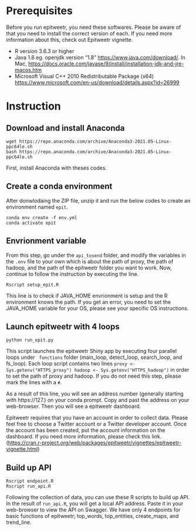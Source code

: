 # Prerequisites
Before you run epitweetr, you need these softwares. Please be aware of that you need to install the correct version of each. If you need more information about this, check out Epitweetr vignette.
- R version 3.6.3 or higher
- Java 1.8 eg. openjdk version “1.8” https://www.java.com/download/. In Mac, https://docs.oracle.com/javase/9/install/installation-jdk-and-jre-macos.htm
- Microsoft Visual C++ 2010 Redistributable Package (x64) https://www.microsoft.com/en-us/download/details.aspx?id=26999

# Instruction
## Download and install Anaconda
```
wget https://repo.anaconda.com/archive/Anaconda3-2021.05-Linux-ppc64le.sh
bash https://repo.anaconda.com/archive/Anaconda3-2021.05-Linux-ppc64le.sh
```
First, install Anaconda with theses codes.

## Create a conda environment 
After donwlodaing the ZIP file, unzip it and run the below codes to create an environment named ```epit```. 
```
conda env create -f env.yml
conda activate epit
```
## Envrionment variable
From this step, go under the ```api_tosend``` folder, and modify the variables in the ```.env``` file to your own which is about the path of proxy, the path of hadoop, and the path of the epitweetr folder you want to work. Now, continue to follow the instruction by executing the line. 
```
Rscript setup_epit.R 
```
This line is to check if JAVA_HOME envrionment is setup and the R environment knows the path. If you get an error, you need to set the JAVA_HOME variable for your OS, please see your specific OS instructions.


## Launch epitweetr with 4 loops
```
python run_epit.py
``` 
This script launches the epitweetr Shiny app by executing four parallel loops under ``` functions``` folder (main_loop, detect_loop, search_loop, and fs_loop). Each loop script contains two lines ```proxy <- Sys.getenv("HTTPS_proxy")
hadoop <- Sys.getenv("HTTPS_hadoop")``` in order to set the path of proxy and hadoop. If you do not need this step, please mark the lines with a ```#```.

As a result of this line, you will see an address number (generally starting with https://127.) on your conda prompt. Copy and past the address on your web-browser. Then you will see a epitweetr dashboard.

Epitweetr requires that you have an account in order to collect data. Please feel free to choose a Twitter account or a Twitter developer account. Once the account has been created, put the account information on the dashboard. If you need more information, please check this link.(https://cran.r-project.org/web/packages/epitweetr/vignettes/epitweetr-vignette.html)

## Build up API
```
Rscript endpoint.R 
Rscript run_api.R
```
Following the collection of data, you can use these R scripts to build up API. In the result of ```run_api.R```, you will get a local API address. Paste it in your web-browser to view the API on Swagger. We have only 4 endpoints for basic functions of epitweetr; top_words, top_entities, create_maps, and trend_line. 

